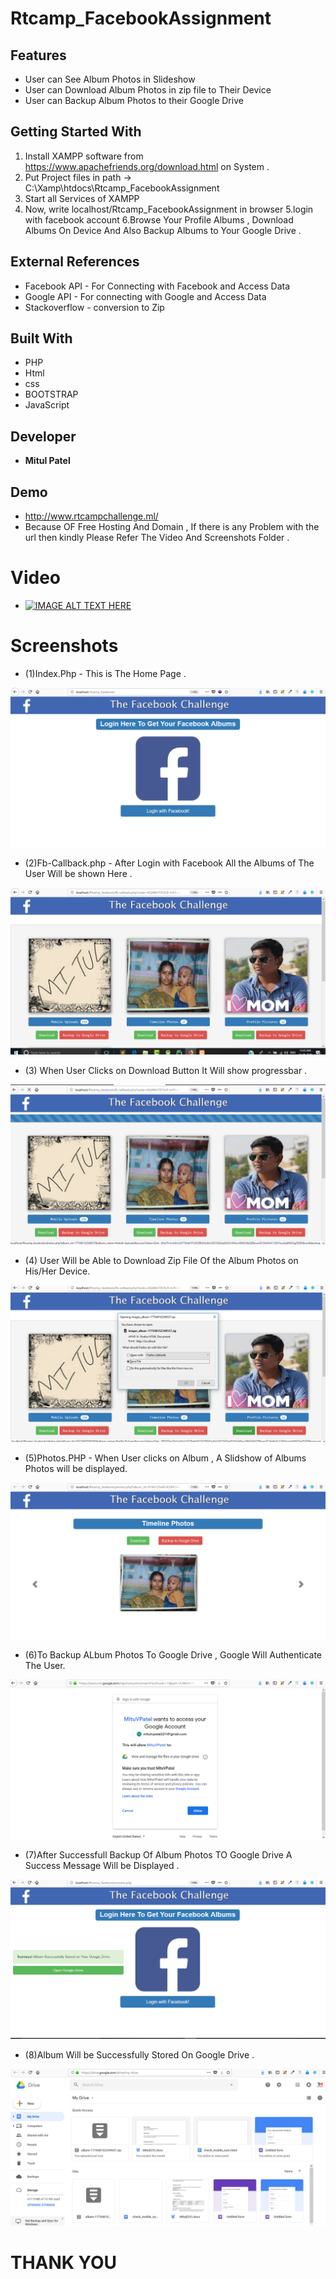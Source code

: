 # Rtcamp_FacebookAssignment


## Features
* User can See Album Photos in Slideshow  
* User can Download Album Photos in zip file to Their Device
* User can Backup Album Photos to their Google Drive

 
## Getting Started With
1. Install XAMPP software from https://www.apachefriends.org/download.html on System .
2. Put Project files in path -> C:\Xamp\htdocs\Rtcamp_FacebookAssignment
3. Start all Services of XAMPP
4. Now, write  localhost/Rtcamp_FacebookAssignment in browser
5.login with facebook account
6.Browse Your Profile Albums , Download Albums On Device And Also Backup Albums to Your Google Drive . 

## External References
* Facebook API - For Connecting with Facebook and Access Data
* Google API - For connecting with Google and Access Data
* Stackoverflow - conversion to Zip 

## Built With
* PHP 
* Html
* css
* BOOTSTRAP 
* JavaScript 

## Developer

* **Mitul Patel**

## Demo
* http://www.rtcampchallenge.ml/
* Because OF Free Hosting And Domain , If there is any Problem with the url then kindly Please Refer The Video And Screenshots Folder .


# Video
* [![IMAGE ALT TEXT HERE](https://img.youtube.com/vi/eaiINmM28_I/0.jpg)](https://www.youtube.com/watch?v=eaiINmM28_I)



# Screenshots
* (1)Index.Php - This is The Home Page . 

![alt text](https://raw.githubusercontent.com/MitulV/Rtcamp_FacebookAssignment/master/Screenshots/(1)index.png)

* (2)Fb-Callback.php - After Login with Facebook All the Albums of The User Will be shown Here .

![alt text](https://raw.githubusercontent.com/MitulV/Rtcamp_FacebookAssignment/master/Screenshots/(2)fb-callback.png)


* (3) When User Clicks on Download Button It Will show progressbar . 

![alt text](https://raw.githubusercontent.com/MitulV/Rtcamp_FacebookAssignment/master/Screenshots/(3)Progress%20bar.PNG)


* (4) User Will be Able to Download Zip File Of the Album Photos on His/Her Device.

![alt text](https://raw.githubusercontent.com/MitulV/Rtcamp_FacebookAssignment/master/Screenshots/(4)download.PNG)


* (5)Photos.PHP - When User clicks on Album , A Slidshow of Albums Photos will be displayed.

![alt text](https://raw.githubusercontent.com/MitulV/Rtcamp_FacebookAssignment/master/Screenshots/(5)photos.png)


* (6)To Backup ALbum Photos To Google Drive , Google Will Authenticate The User.

![alt text](https://raw.githubusercontent.com/MitulV/Rtcamp_FacebookAssignment/master/Screenshots/(6)Google%20Authentication.PNG)


* (7)After Successfull Backup Of Album Photos TO Google Drive A Success Message Will be Displayed .

![alt text](https://raw.githubusercontent.com/MitulV/Rtcamp_FacebookAssignment/master/Screenshots/(7)Success.PNG)


* (8)Album Will be Successfully Stored On Google Drive .

![alt text](https://raw.githubusercontent.com/MitulV/Rtcamp_FacebookAssignment/master/Screenshots/(8)Google%20Drive.PNG)

 # THANK YOU
